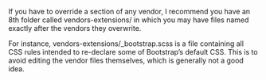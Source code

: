 If you have to override a section of any vendor, I recommend you have an 8th folder called vendors-extensions/ in which you may have files named exactly after the vendors they overwrite.

For instance, vendors-extensions/\_bootstrap.scss is a file containing all CSS rules intended to re-declare some of Bootstrap’s default CSS. This is to avoid editing the vendor files themselves, which is generally not a good idea.

